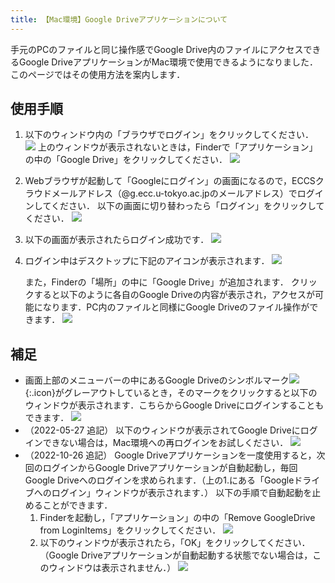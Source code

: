 ```yaml
---
title: 【Mac環境】Google Driveアプリケーションについて
---
```


手元のPCのファイルと同じ操作感でGoogle Drive内のファイルにアクセスできるGoogle DriveアプリケーションがMac環境で使用できるようになりました．このページではその使用方法を案内します．

## 使用手順

1. 以下のウィンドウ内の「ブラウザでログイン」をクリックしてください．
   ![](./google-drive-1.png)
   上のウィンドウが表示されないときは，Finderで「アプリケーション」の中の「Google Drive」をクリックしてください．
   ![](./google-drive-2.png)
2. Webブラウザが起動して「Googleにログイン」の画面になるので，ECCSクラウドメールアドレス（@g.ecc.u-tokyo.ac.jpのメールアドレス）でログインしてください．
   以下の画面に切り替わったら「ログイン」をクリックしてください．
   ![](./google-drive-3.png)
3. 以下の画面が表示されたらログイン成功です．
   ![](./google-drive-4.png)
4. ログイン中はデスクトップに下記のアイコンが表示されます．
   ![](./google-drive-5.png)

   また，Finderの「場所」の中に「Google Drive」が追加されます．
   クリックすると以下のように各自のGoogle Driveの内容が表示され，アクセスが可能になります．PC内のファイルと同様にGoogle Driveのファイル操作ができます．
   ![](./google-drive-6.png)

## 補足

- 画面上部のメニューバーの中にあるGoogle Driveのシンボルマーク![](./google-drive-7.png){:.icon}がグレーアウトしているとき，そのマークをクリックすると以下のウィンドウが表示されます．こちらからGoogle Driveにログインすることもできます．
  ![](./google-drive-8.png)
- （2022-05-27 追記）
  以下のウィンドウが表示されてGoogle Driveにログインできない場合は，Mac環境への再ログインをお試しください．
  ![](./google-drive-9.png)
- （2022-10-26 追記）
  Google Driveアプリケーションを一度使用すると，次回のログインからGoogle Driveアプリケーションが自動起動し，毎回Google Driveへのログインを求められます．（上の1.にある「Googleドライブへのログイン」ウィンドウが表示されます．）
  以下の手順で自動起動を止めることができます．
  1. Finderを起動し，「アプリケーション」の中の「Remove GoogleDrive from LoginItems」をクリックしてください．
    ![](./google-drive-10.png)
  2. 以下のウィンドウが表示されたら，「OK」をクリックしてください．（Google Driveアプリケーションが自動起動する状態でない場合は，このウィンドウは表示されません．）
    ![](./google-drive-11.png)
